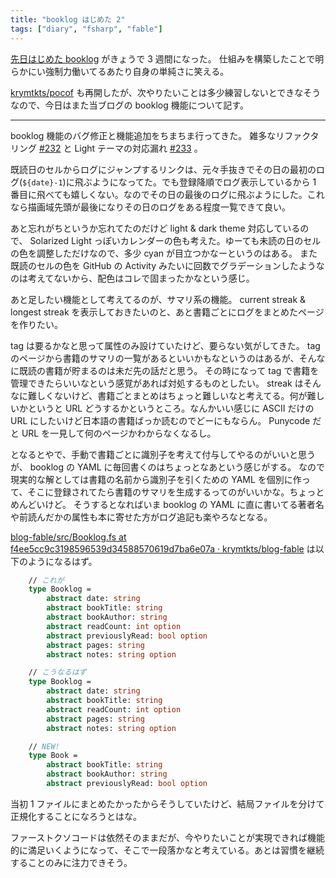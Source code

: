 ```yaml
---
title: "booklog はじめた 2"
tags: ["diary", "fsharp", "fable"]
---
```


[先日はじめた booklog](/posts/2024-09-01-start-booklog.html) がきょうで 3 週間になった。
仕組みを構築したことで明らかにい強制力働いてるあたり自身の単純さに笑える。

[krymtkts/pocof](https://github.com/krymtkts/pocof) も再開したが、次やりたいことは多少練習しないとできなそうなので、今日はまた当ブログの booklog 機能について記す。

---

booklog 機能のバグ修正と機能追加をちまちま行ってきた。
雑多なリファクタリング [#232](https://github.com/krymtkts/blog-fable/pull/232) と
Light テーマの対応漏れ [#233](https://github.com/krymtkts/blog-fable/pull/233) 。

既読日のセルからログにジャンプするリンクは、元々手抜きでその日の最初のログ(`${date}-1`)に飛ぶようになってた。でも登録降順でログ表示しているから 1 番目に飛べても嬉しくない。なのでその日の最後のログに飛ぶようにした。これなら描画域先頭が最後になりその日のログをある程度一覧できて良い。

あと忘れがちというか忘れてたのだけど light & dark theme 対応しているので、 Solarized Light っぽいカレンダーの色も考えた。ゆーても未読の日のセルの色を調整しただけなので、多少 cyan が目立つかなーというのはある。
また既読のセルの色を GitHub の Activity みたいに回数でグラデーションしたようなのは考えてないから、配色はコレで固まったかなという感じ。

あと足したい機能として考えてるのが、サマリ系の機能。
current streak & longest streak を表示しておきたいのと、あと書籍ごとにログをまとめたページを作りたい。

tag は要るかなと思って属性のみ設けていたけど、要らない気がしてきた。 tag のページから書籍のサマリの一覧があるといいかもなというのはあるが、そんなに既読の書籍が貯まるのは未だ先の話だと思う。
その時になって tag で書籍を管理できたらいいなという感覚があれば対処するものとしたい。
streak はそんなに難しくないけど、書籍ごとまとめはちょっと難しいなと考えてる。何が難しいかというと URL どうするかというところ。なんかいい感じに ASCII だけの URL にしたいけど日本語の書籍ばっか読むのでどーにもならん。 Punycode だと URL を一見して何のページかわからなくなるし。

となるとやで、手動で書籍ごとに識別子を考えて付与してやるのがいいと思うが、 booklog の YAML に毎回書くのはちょっとなあという感じがする。
なので現実的な解としては書籍の名前から識別子を引くための YAML を個別に作って、そこに登録されてたら書籍のサマリを生成するってのがいいかな。ちょっとめんどいけど。
そうするとなればいま booklog の YAML に直に書いてる著者名や前読んだかの属性も本に寄せた方がログ追記も楽やろなとなる。

[blog-fable/src/Booklog.fs at f4ee5cc9c3198596539d34588570619d7ba6e07a · krymtkts/blog-fable](https://github.com/krymtkts/blog-fable/blob/f4ee5cc9c3198596539d34588570619d7ba6e07a/src/Booklog.fs#L8-L16) は以下のようになるはず。

```fsharp
    // これが
    type Booklog =
        abstract date: string
        abstract bookTitle: string
        abstract bookAuthor: string
        abstract readCount: int option
        abstract previouslyRead: bool option
        abstract pages: string
        abstract notes: string option

    // こうなるはず
    type Booklog =
        abstract date: string
        abstract bookTitle: string
        abstract readCount: int option
        abstract pages: string
        abstract notes: string option

    // NEW!
    type Book =
        abstract bookTitle: string
        abstract bookAuthor: string
        abstract previouslyRead: bool option
```

当初 1 ファイルにまとめたかったからそうしていたけど、結局ファイルを分けて正規化することになろうとはな。

ファーストクソコードは依然そのままだが、今やりたいことが実現できれば機能的に満足いくようになって、そこで一段落かなと考えている。あとは習慣を継続することのみに注力できそう。
